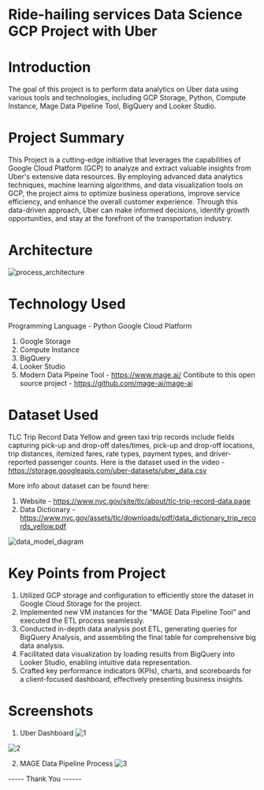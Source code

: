 # Ride-hailing services Data Science GCP Project with Uber

# Introduction
The goal of this project is to perform data analytics on Uber data using various tools and technologies, 
including GCP Storage, Python, Compute Instance, Mage Data Pipeline Tool, BigQuery and Looker Studio.

# Project Summary
This Project is a cutting-edge initiative that leverages the capabilities of Google Cloud Platform (GCP) to analyze and extract valuable insights from Uber's extensive data resources. By employing advanced data analytics techniques, machine learning algorithms, and data visualization tools on GCP, the project aims to optimize business operations, improve service efficiency, and enhance the overall customer experience. Through this data-driven approach, Uber can make informed decisions, identify growth opportunities, and stay at the forefront of the transportation industry.

# Architecture 
![process_architecture](https://github.com/rahulrajan15/Uber-Data-Science-Project/assets/113009011/65fe2e07-9226-4dc6-9e80-eab9f22015f4)

# Technology Used
Programming Language - Python
Google Cloud Platform

1) Google Storage
2) Compute Instance
3) BigQuery
4) Looker Studio
5) Modern Data Pipeine Tool - https://www.mage.ai/
   Contibute to this open source project - https://github.com/mage-ai/mage-ai

# Dataset Used
TLC Trip Record Data Yellow and green taxi trip records include fields capturing pick-up and drop-off dates/times, pick-up and drop-off locations, trip distances, itemized fares, rate types, payment types, and driver-reported passenger counts.
Here is the dataset used in the video - https://storage.googleapis.com/uber-datasets/uber_data.csv

More info about dataset can be found here:
1) Website - https://www.nyc.gov/site/tlc/about/tlc-trip-record-data.page
2) Data Dictionary - https://www.nyc.gov/assets/tlc/downloads/pdf/data_dictionary_trip_records_yellow.pdf

![data_model_diagram](https://github.com/rahulrajan15/Uber-Data-Science-Project/assets/113009011/678b9cc1-0664-4df1-b8ae-cdb8c1b3ff57)

# Key Points from Project
1) Utilized GCP storage and configuration to efficiently store the dataset in Google Cloud Storage for the project.
2) Implemented new VM instances for the "MAGE Data Pipeline Tool" and executed the ETL process seamlessly.
3) Conducted in-depth data analysis post ETL, generating queries for BigQuery Analysis, and assembling the final table for comprehensive big data analysis.
4) Facilitated data visualization by loading results from BigQuery into Looker Studio, enabling intuitive data representation.
5) Crafted key performance indicators (KPIs), charts, and scoreboards for a client-focused dashboard, effectively presenting business insights.

# Screenshots 
1) Uber Dashboard
![1](https://github.com/rahulrajan15/Uber-Data-Science-Project/assets/113009011/cede310a-b144-49a5-9f92-ca996f179bba)

![2](https://github.com/rahulrajan15/Uber-Data-Science-Project/assets/113009011/226c1e73-244f-40b8-b377-ea4853403388)


2) MAGE Data Pipeline Process
![3](https://github.com/rahulrajan15/Uber-Data-Science-Project/assets/113009011/aecd4016-5ffe-41df-93c2-6720ec804886)


----- Thank You ------


